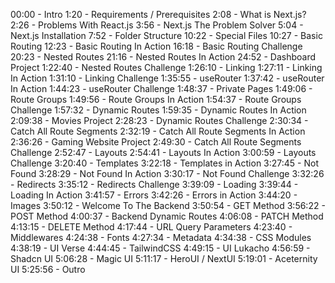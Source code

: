 00:00 - Intro
1:20 - Requirements / Prerequisites
2:08 - What is Next.js?
2:26 - Problems With React.js
3:56 - Next.js The Problem Solver
5:04 - Next.js Installation
7:52 - Folder Structure
10:22 - Special Files
10:27 - Basic Routing
12:23 - Basic Routing In Action
16:18 - Basic Routing Challenge
20:23 - Nested Routes
21:16 - Nested Routes In Action
24:52 - Dashboard Project
1:22:40 - Nested Routes Challenge
1:26:10 - Linking
1:27:11 - Linking In Action
1:31:10 - Linking Challenge
1:35:55 - useRouter
1:37:42 - useRouter In Action
1:44:23 - useRouter Challenge
1:48:37 - Private Pages
1:49:06 - Route Groups
1:49:56 - Route Groups In Action
1:54:37 - Route Groups Challenge
1:57:32 - Dynamic Routes
1:59:35 - Dynamic Routes In Action
2:09:38 - Movies Project
2:28:23 - Dynamic Routes Challenge
2:30:34 - Catch All Route Segments
2:32:19 - Catch All Route Segments In Action
2:36:26 - Gaming Website Project
2:49:30 - Catch All Route Segments Challenge
2:52:47 - Layouts
2:54:41 - Layouts In Action
3:00:59 - Layouts Challenge
3:20:40 - Templates
3:22:18 - Templates in Action
3:27:45 - Not Found
3:28:29 - Not Found In Action
3:30:17 - Not Found Challenge
3:32:26 - Redirects
3:35:12 - Redirects Challenge
3:39:09 - Loading
3:39:44 - Loading In Action
3:41:57 - Errors
3:42:26 - Errors in Action
3:44:20 - Images
3:50:12 - Welcome To The Backend
3:50:54 - GET Method
3:56:22 - POST Method
4:00:37 - Backend Dynamic Routes
4:06:08 - PATCH Method
4:13:15 - DELETE Method
4:17:44 - URL Query Parameters
4:23:40 - Middlewares
4:24:38 - Fonts
4:27:34 - Metadata
4:34:38 - CSS Modules
4:38:19 - UI Verse
4:44:45 - TailwindCSS
4:49:15 - UI Lukacho
4:56:59 - Shadcn UI
5:06:28 - Magic UI
5:11:17 - HeroUI / NextUI
5:19:01 - Aceternity UI
5:25:56 - Outro
